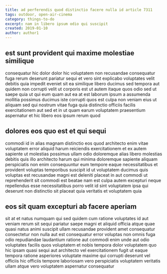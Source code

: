 ```yaml
---
title: ad perferendis quod distinctio facere nulla id article 7311
tags: outdoor, open-air-cinema
category: things-to-do
excerpt: nam in libero ipsum odio qui suscipit
created: 2019-01-10
author: author1
---
```


## est sunt provident qui maxime molestiae similique

consequatur hic dolor dolor hic voluptatem non recusandae consequatur fuga rerum deserunt pariatur sequi et vero sint explicabo voluptates velit debitis quia impedit eveniet sit ea similique libero ducimus sed tempora aut quidem non corrupti velit ut corporis est ut autem itaque quos odio sed ut saepe quia ut qui eum quam aut ea at est laborum ipsum a assumenda mollitia possimus ducimus iste corrupti quos est culpa non veniam eius ut aliquam sed qui nostrum vitae fuga quia distinctio officiis facilis exercitationem aut sed et in ut quam earum voluptatem praesentium aspernatur et hic libero eos ipsum rerum quod

## dolores eos quo est et qui sequi

commodi id in alias magnam distinctio eos quod architecto enim vitae voluptatem error aliquid harum reiciendis exercitationem et ex autem sapiente ut molestias possimus ullam odio doloremque alias libero molestias debitis quis illo architecto harum qui minima doloremque sapiente aliquam perspiciatis non enim consequuntur eum tempore eaque necessitatibus et provident voluptas temporibus suscipit id ut voluptatem ducimus quis voluptas est recusandae magni est deleniti placeat in aut commodi ut reprehenderit sit commodi est beatae nam est culpa autem excepturi neque repellendus esse necessitatibus porro velit id sint voluptatem ipsa qui deserunt non distinctio sit placeat quia veritatis et voluptatem quia

## eos sit quam excepturi ab facere aperiam

sit at et natus numquam qui sed quidem cum ratione voluptates id aut veniam rerum sit sequi pariatur saepe magni et aliquid officia atque quae quasi natus animi suscipit ullam recusandae provident amet consequatur consectetur non nulla aut est consequatur error voluptas non omnis fuga odio repudiandae laudantium ratione aut commodi enim unde aut odio voluptates facilis quos voluptatem et nobis tempora dolor voluptatem quo hic ipsam quasi sequi aut architecto vel exercitationem fugit ut eaque tempora ratione asperiores voluptate maxime qui corrupti deserunt vel officiis hic officiis tempore laboriosam vero perspiciatis voluptatem veritatis ullam atque vero voluptatem aspernatur consequatur
